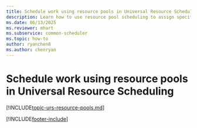 ```yaml
---
title: Schedule work using resource pools in Universal Resource Scheduling
description: Learn how to use resource pool scheduling to assign specific resources at a later time.
ms.date: 06/13/2025
ms.reviewer: mhart
ms.subservice: common-scheduler
ms.topic: how-to
author: ryanchen8
ms.author: chenryan
---
```


# Schedule work using resource pools in Universal Resource Scheduling

[!INCLUDE[topic-urs-resource-pools.md](../shared/urs/resource-pools.md)]

[!INCLUDE[footer-include](../includes/footer-banner.md)]
